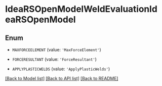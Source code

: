 # IdeaRSOpenModelWeldEvaluationIdeaRSOpenModel


## Enum

* `MAXFORCEELEMENT` (value: `'MaxForceElement'`)

* `FORCERESULTANT` (value: `'ForceResultant'`)

* `APPLYPLASTICWELDS` (value: `'ApplyPlasticWelds'`)

[[Back to Model list]](../README.md#documentation-for-models) [[Back to API list]](../README.md#documentation-for-api-endpoints) [[Back to README]](../README.md)



